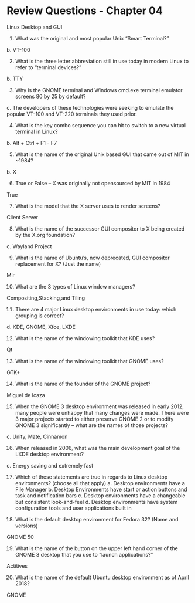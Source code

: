 # Review Questions - Chapter 04

Linux Desktop and GUI

1) What was the original and most popular Unix “Smart Terminal?”
 
  b. VT-100
  
2) What is the three letter abbreviation still in use today in modern Linux to refer to “terminal
devices?”
  
  b. TTY
 
3) Why is the GNOME terminal and Windows cmd.exe terminal emulator screens 80 by 25 by
default?
  
  c. The developers of these technologies were seeking to emulate the popular VT-100 and
VT-220 terminals they used prior.
  
4) What is the key combo sequence you can hit to switch to a new virtual terminal in Linux?

  b. Alt + Ctrl + F1 - F7
 
5) What is the name of the original Unix based GUI that came out of MIT in ~1984?
  
  b. X
  
6) True or False – X was originally not opensourced by MIT in 1984

True

7) What is the model that the X server uses to render screens?

Client Server

8) What is the name of the successor GUI compositor to X being created by the X.org foundation?

  c. Wayland Project
  
9) What is the name of Ubuntu’s, now deprecated, GUI compositor replacement for X? (Just the name)

Mir

10) What are the 3 types of Linux window managers?

Compositing,Stacking,and Tiling

11) There are 4 major Linux desktop environments in use today: which grouping is correct?

  d. KDE, GNOME, Xfce, LXDE

12) What is the name of the windowing toolkit that KDE uses?

Qt

13) What is the name of the windowing toolkit that GNOME uses?

GTK+

14) What is the name of the founder of the GNOME project?

Miguel de Icaza

15) When the GNOME 3 desktop environment was released in early 2012, many people were
unhappy that many changes were made.  There were 3 major projects started to either preserve
GNOME 2 or to modify GNOME 3 significantly – what are the names of those projects?
  
  c. Unity, Mate, Cinnamon
  
16) When released in 2006, what was the main development goal of the LXDE desktop environment?
  
  c. Energy saving and extremely fast
  
17) Which of these statements are true in regards to Linux desktop environments? (choose all that
apply)
  a. Desktop environments have a File Manager
  b. Desktop Environments have start or action buttons and task and notification bars
  c. Desktop environments have a changeable but consistent look-and-feel
  d. Desktop environments have system configuration tools and user applications built in
  
18) What is the default desktop environment for Fedora 32? (Name and versions)

GNOME 50

19) What is the name of the button on the upper left hand corner of the GNOME 3 desktop that you use to “launch applications?”

Actitives

20) What is the name of the default Ubuntu desktop environment as of April 2018?

GNOME
